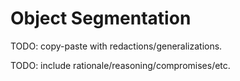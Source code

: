 # Object Segmentation

TODO: copy-paste with redactions/generalizations.

TODO: include rationale/reasoning/compromises/etc.
